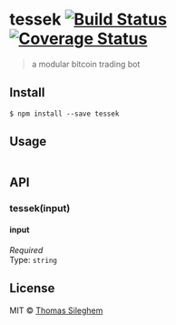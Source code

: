 # tessek [![Build Status](https://travis-ci.org/mastilver/tessek.svg?branch=master)](https://travis-ci.org/mastilver/tessek)[![Coverage Status](https://coveralls.io/repos/mastilver/tessek/badge.svg?branch=master&service=github)](https://coveralls.io/github/mastilver/tessek?branch=master)

> a modular bitcoin trading bot


## Install

```
$ npm install --save tessek
```


## Usage

```js

```


## API

### tessek(input)

#### input

*Required*  
Type: `string`




## License

MIT © [Thomas Sileghem](https://github.com/mastilver)

